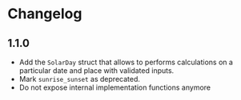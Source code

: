 # Changelog

## 1.1.0

- Add the `SolarDay` struct that allows to performs calculations on a
  particular date and place with validated inputs.
- Mark `sunrise_sunset` as deprecated.
- Do not expose internal implementation functions anymore
